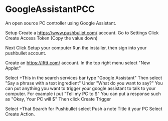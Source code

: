 # GoogleAssistantPCC
An open source PC controller using Google Assistant.


Setup
Create a https://www.pushbullet.com/ account.
Go to Settings
Click Create Access Token (Copy the value down)

Next 
Click Setup your computer
Run the installer, then sign into your pushbullet account.

Create an https://ifttt.com/ account.
In the top right menu select "New Applet"

Select +This
in the search services bar type "Google Assistant"
Then select "Say a phrase with a text ingredient"
Under "What do you want to say?" 
You can put anything you want to trigger your google assistant to talk to your computer. 
For example i put "Tell my PC to $"
You can put a response such as "Okay, Your PC will $"
Then click Create Trigger

Select +That
Search for Pushbullet
select Push a note
Title it your PC
Select Create Action.

